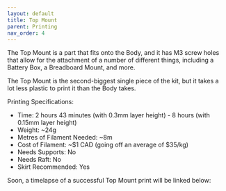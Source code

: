 ```yaml
---
layout: default
title: Top Mount
parent: Printing
nav_order: 4
---
```


The Top Mount is a part that fits onto the Body, and it has M3 screw holes that allow for the attachment of a number of different things, including a Battery Box, a Breadboard Mount, and more.

The Top Mount is the second-biggest single piece of the kit, but it takes a lot less plastic to print it than the Body takes.

Printing Specifications:

- Time: 2 hours 43 minutes (with 0.3mm layer height) - 8 hours (with 0.15mm layer height)
- Weight: ~24g
- Metres of Filament Needed: ~8m
- Cost of Filament: ~$1 CAD (going off an average of $35/kg)
- Needs Supports: No
- Needs Raft: No
- Skirt Recommended: Yes

Soon, a timelapse of a successful Top Mount print will be linked below:
